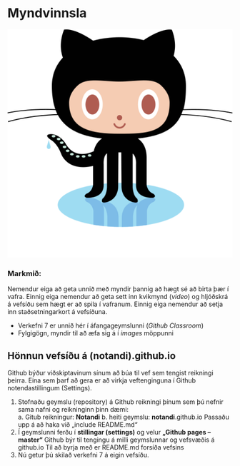 # Myndvinnsla

![Octocat](images/octocat.svg)

### Markmið:
Nemendur eiga að geta unnið með myndir þannig að hægt sé að birta þær í vafra. Einnig eiga nemendur að geta sett inn kvikmynd (_video_) og hljóðskrá á vefsíðu sem hægt er að spila í vafranum. Einnig eiga nemendur að setja inn staðsetningarkort á vefsíðuna. 

* Verkefni 7 er unnið hér í áfangageymslunni (_Github Classroom_) 
* Fylgigögn, myndir til að æfa sig á í _images_ möppunni 

## Hönnun vefsíðu á (notandi).github.io  

Github býður viðskiptavinum sínum að búa til vef sem tengist reikningi þeirra. Eina sem þarf að gera er að virkja veftenginguna í Github notendastillingum (Settings). 
1.	Stofnaðu geymslu (repository) á Github reikningi þínum sem þú nefnir sama nafni og reikninginn þinn
dæmi:  
a.	Gitub reikningur: **Notandi** 
b.	heiti geymslu: **notandi**.github.io
Passaðu upp á að haka við „include README.md“ 
2.	Í geymslunni ferðu í **stillingar (settings)** og velur **„Github pages – master“**
Github býr til tengingu á milli geymslunnar og vefsvæðis á github.io 
Til að byrja með er README.md forsíða vefsins
3.	Nú getur þú skilað verkefni 7 á eigin vefsíðu. 

